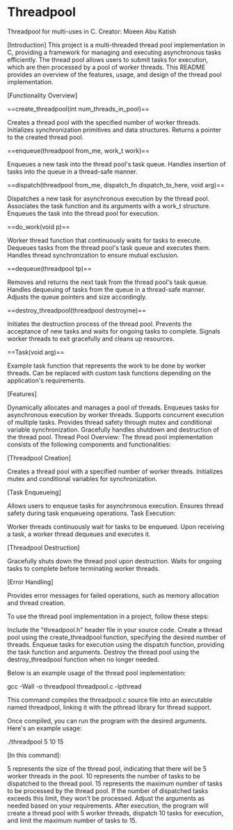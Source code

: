 # Threadpool
Threadpool for multi-uses in C.
Creator: Moeen Abu Katish

[Introduction]
This project is a multi-threaded thread pool implementation in C, providing a framework for managing and executing asynchronous tasks efficiently. The thread pool allows users to submit tasks for execution, which are then processed by a pool of worker threads. This README provides an overview of the features, usage, and design of the thread pool implementation.


[Functionality Overview]

==create_threadpool(int num_threads_in_pool)==

Creates a thread pool with the specified number of worker threads.
Initializes synchronization primitives and data structures.
Returns a pointer to the created thread pool.

==enqueue(threadpool from_me, work_t work)==

Enqueues a new task into the thread pool's task queue.
Handles insertion of tasks into the queue in a thread-safe manner.

==dispatch(threadpool from_me, dispatch_fn dispatch_to_here, void arg)==

Dispatches a new task for asynchronous execution by the thread pool.
Associates the task function and its arguments with a work_t structure.
Enqueues the task into the thread pool for execution.

==do_work(void p)==

Worker thread function that continuously waits for tasks to execute.
Dequeues tasks from the thread pool's task queue and executes them.
Handles thread synchronization to ensure mutual exclusion.

==dequeue(threadpool tp)==

Removes and returns the next task from the thread pool's task queue.
Handles dequeuing of tasks from the queue in a thread-safe manner.
Adjusts the queue pointers and size accordingly.

==destroy_threadpool(threadpool destroyme)==

Initiates the destruction process of the thread pool.
Prevents the acceptance of new tasks and waits for ongoing tasks to complete.
Signals worker threads to exit gracefully and cleans up resources.

==Task(void arg)==

Example task function that represents the work to be done by worker threads.
Can be replaced with custom task functions depending on the application's requirements.

[Features]

Dynamically allocates and manages a pool of threads.
Enqueues tasks for asynchronous execution by worker threads.
Supports concurrent execution of multiple tasks.
Provides thread safety through mutex and conditional variable synchronization.
Gracefully handles shutdown and destruction of the thread pool.
Thread Pool Overview:
The thread pool implementation consists of the following components and functionalities:

[Threadpool Creation]

Creates a thread pool with a specified number of worker threads.
Initializes mutex and conditional variables for synchronization.

[Task Enqueueing]

Allows users to enqueue tasks for asynchronous execution.
Ensures thread safety during task enqueueing operations.
Task Execution:

Worker threads continuously wait for tasks to be enqueued.
Upon receiving a task, a worker thread dequeues and executes it.

[Threadpool Destruction]

Gracefully shuts down the thread pool upon destruction.
Waits for ongoing tasks to complete before terminating worker threads.

[Error Handling]

Provides error messages for failed operations, such as memory allocation and thread creation.

To use the thread pool implementation in a project, follow these steps:

Include the "threadpool.h" header file in your source code.
Create a thread pool using the create_threadpool function, specifying the desired number of threads.
Enqueue tasks for execution using the dispatch function, providing the task function and arguments.
Destroy the thread pool using the destroy_threadpool function when no longer needed.

Below is an example usage of the thread pool implementation:

gcc -Wall -o threadpool threadpool.c -lpthread

This command compiles the threadpool.c source file into an executable named threadpool, linking it with the pthread library for thread support.

Once compiled, you can run the program with the desired arguments. Here's an example usage:

./threadpool 5 10 15


[In this command]:

5 represents the size of the thread pool, indicating that there will be 5 worker threads in the pool.
10 represents the number of tasks to be dispatched to the thread pool.
15 represents the maximum number of tasks to be processed by the thread pool. If the number of dispatched tasks exceeds this limit, they won't be processed.
Adjust the arguments as needed based on your requirements. After execution, the program will create a thread pool with 5 worker threads, dispatch 10 tasks for execution, and limit the maximum number of tasks to 15.
